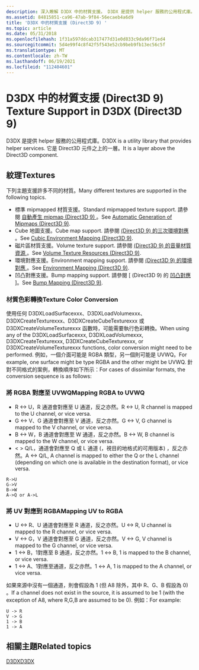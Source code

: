```yaml
---
description: 深入瞭解 D3DX 中的材質支援。 D3DX 是提供 helper 服務的公用程式庫。 它是 Direct3D 元件之上的一層。
ms.assetid: 84815851-ca96-47ab-9f84-56ecaeb4a6d9
title: 'D3DX 中的材質支援 (Direct3D 9) '
ms.topic: article
ms.date: 05/31/2018
ms.openlocfilehash: 1f31a597ddcab317477d31e0d833c9da96f71ed4
ms.sourcegitcommit: 5d4e99f4c8f42f5f543e52cb9beb9fb13ec56c5f
ms.translationtype: MT
ms.contentlocale: zh-TW
ms.lasthandoff: 06/19/2021
ms.locfileid: "112404601"
---
```

# <a name="texture-support-in-d3dx-direct3d-9"></a><span data-ttu-id="8e749-105">D3DX 中的材質支援 (Direct3D 9) </span><span class="sxs-lookup"><span data-stu-id="8e749-105">Texture Support in D3DX (Direct3D 9)</span></span>

<span data-ttu-id="8e749-106">D3DX 是提供 helper 服務的公用程式庫。</span><span class="sxs-lookup"><span data-stu-id="8e749-106">D3DX is a utility library that provides helper services.</span></span> <span data-ttu-id="8e749-107">它是 Direct3D 元件之上的一層。</span><span class="sxs-lookup"><span data-stu-id="8e749-107">It is a layer above the Direct3D component.</span></span>

## <a name="textures"></a><span data-ttu-id="8e749-108">紋理</span><span class="sxs-lookup"><span data-stu-id="8e749-108">Textures</span></span>

<span data-ttu-id="8e749-109">下列主題支援許多不同的材質。</span><span class="sxs-lookup"><span data-stu-id="8e749-109">Many different textures are supported in the following topics.</span></span>

-   <span data-ttu-id="8e749-110">標準 mipmapped 材質支援。</span><span class="sxs-lookup"><span data-stu-id="8e749-110">Standard mipmapped texture support.</span></span> <span data-ttu-id="8e749-111">請參閱 [自動產生 mipmap (Direct3D 9) ](automatic-generation-of-mipmaps.md)。</span><span class="sxs-lookup"><span data-stu-id="8e749-111">See [Automatic Generation of Mipmaps (Direct3D 9)](automatic-generation-of-mipmaps.md).</span></span>
-   <span data-ttu-id="8e749-112">Cube 地圖支援。</span><span class="sxs-lookup"><span data-stu-id="8e749-112">Cube map support.</span></span> <span data-ttu-id="8e749-113">請參閱 [ (Direct3D 9) 的三次環境對應 ](cubic-environment-mapping.md)。</span><span class="sxs-lookup"><span data-stu-id="8e749-113">See [Cubic Environment Mapping (Direct3D 9)](cubic-environment-mapping.md).</span></span>
-   <span data-ttu-id="8e749-114">磁片區材質支援。</span><span class="sxs-lookup"><span data-stu-id="8e749-114">Volume texture support.</span></span> <span data-ttu-id="8e749-115">請參閱 [ (Direct3D 9) 的音量材質資源 ](volume-texture-resources.md)。</span><span class="sxs-lookup"><span data-stu-id="8e749-115">See [Volume Texture Resources (Direct3D 9)](volume-texture-resources.md).</span></span>
-   <span data-ttu-id="8e749-116">環境對應支援。</span><span class="sxs-lookup"><span data-stu-id="8e749-116">Environment mapping support.</span></span> <span data-ttu-id="8e749-117">請參閱 [ (Direct3D 9) 的環境對應 ](environment-mapping.md)。</span><span class="sxs-lookup"><span data-stu-id="8e749-117">See [Environment Mapping (Direct3D 9)](environment-mapping.md).</span></span>
-   <span data-ttu-id="8e749-118">凹凸對應支援。</span><span class="sxs-lookup"><span data-stu-id="8e749-118">Bump mapping support.</span></span> <span data-ttu-id="8e749-119">請參閱 [ (Direct3D 9) 的 [凹凸對應 ](bump-mapping.md)]。</span><span class="sxs-lookup"><span data-stu-id="8e749-119">See [Bump Mapping (Direct3D 9)](bump-mapping.md).</span></span>

### <a name="texture-color-conversion"></a><span data-ttu-id="8e749-120">材質色彩轉換</span><span class="sxs-lookup"><span data-stu-id="8e749-120">Texture Color Conversion</span></span>

<span data-ttu-id="8e749-121">使用任何 D3DXLoadSurfacexxx、D3DXLoadVolumexxx、D3DXCreateTexturexxx、D3DXCreateCubeTexturexxx 或 D3DXCreateVolumeTexturexxx 函數時，可能需要執行色彩轉換。</span><span class="sxs-lookup"><span data-stu-id="8e749-121">When using any of the D3DXLoadSurfacexxx, D3DXLoadVolumexxx, D3DXCreateTexturexxx, D3DXCreateCubeTexturexxx, or D3DXCreateVolumeTexturexxx functions, color conversion might need to be performed.</span></span> <span data-ttu-id="8e749-122">例如，一個介面可能是 RGBA 類型，另一個則可能是 UVWQ。</span><span class="sxs-lookup"><span data-stu-id="8e749-122">For example, one surface might be type RGBA and the other might be UVWQ.</span></span> <span data-ttu-id="8e749-123">針對不同格式的案例，轉換順序如下所示：</span><span class="sxs-lookup"><span data-stu-id="8e749-123">For cases of dissimilar formats, the conversion sequence is as follows:</span></span>

### <a name="mapping-rgba-to-uvwq"></a><span data-ttu-id="8e749-124">將 RGBA 對應至 UVWQ</span><span class="sxs-lookup"><span data-stu-id="8e749-124">Mapping RGBA to UVWQ</span></span>

-   <span data-ttu-id="8e749-125">R <-> U，R 通道會對應至 U 通道，反之亦然。</span><span class="sxs-lookup"><span data-stu-id="8e749-125">R <-> U, R channel is mapped to the U channel, or vice versa.</span></span>
-   <span data-ttu-id="8e749-126">G <-> V、G 通道會對應至 V 通道，反之亦然。</span><span class="sxs-lookup"><span data-stu-id="8e749-126">G <-> V, G channel is mapped to the V channel, or vice versa.</span></span>
-   <span data-ttu-id="8e749-127">B <-> W，B 通道會對應至 W 通道，反之亦然。</span><span class="sxs-lookup"><span data-stu-id="8e749-127">B <-> W, B channel is mapped to the W channel, or vice versa.</span></span>
-   <span data-ttu-id="8e749-128">< > Q/L，通道會對應至 Q 或 L 通道 (，視目的地格式的可用版本) ，反之亦然。</span><span class="sxs-lookup"><span data-stu-id="8e749-128">A <-> Q/L, A channel is mapped to either the Q or the L channel (depending on which one is available in the destination format), or vice versa.</span></span>


```
R->U
G->V
B->W
A->Q or A->L
```



### <a name="mapping-uv-to-rgba"></a><span data-ttu-id="8e749-129">將 UV 對應到 RGBA</span><span class="sxs-lookup"><span data-stu-id="8e749-129">Mapping UV to RGBA</span></span>

-   <span data-ttu-id="8e749-130">U <-> R、U 通道會對應至 R 通道，反之亦然。</span><span class="sxs-lookup"><span data-stu-id="8e749-130">U <-> R, U channel is mapped to the R channel, or vice versa.</span></span>
-   <span data-ttu-id="8e749-131">V <-> G，V 通道會對應至 G 通道，反之亦然。</span><span class="sxs-lookup"><span data-stu-id="8e749-131">V <-> G, V channel is mapped to the G channel, or vice versa.</span></span>
-   <span data-ttu-id="8e749-132">1 <-> B，1對應至 B 通道，反之亦然。</span><span class="sxs-lookup"><span data-stu-id="8e749-132">1 <-> B, 1 is mapped to the B channel, or vice versa.</span></span>
-   <span data-ttu-id="8e749-133">1 <-> A、1對應至通道，反之亦然。</span><span class="sxs-lookup"><span data-stu-id="8e749-133">1 <-> A, 1 is mapped to the A channel, or vice versa.</span></span>

<span data-ttu-id="8e749-134">如果來源中沒有一個通道，則會假設為 1 (但 A8 除外，其中 R、G、B 假設為 0) 。</span><span class="sxs-lookup"><span data-stu-id="8e749-134">If a channel does not exist in the source, it is assumed to be 1 (with the exception of A8, where R,G,B are assumed to be 0).</span></span> <span data-ttu-id="8e749-135">例如：</span><span class="sxs-lookup"><span data-stu-id="8e749-135">For example:</span></span>


```
U -> R
V -> G
1 -> B
1 -> A
```



## <a name="related-topics"></a><span data-ttu-id="8e749-136">相關主題</span><span class="sxs-lookup"><span data-stu-id="8e749-136">Related topics</span></span>

<dl> <dt>

[<span data-ttu-id="8e749-137">D3DX</span><span class="sxs-lookup"><span data-stu-id="8e749-137">D3DX</span></span>](d3dx.md)
</dt> </dl>

 

 



